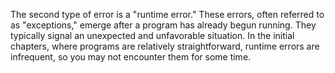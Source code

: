 
The second type of error is a "runtime error." These errors, often referred to as "exceptions," emerge after a program has already begun running. They typically signal an unexpected and unfavorable situation. In the initial chapters, where programs are relatively straightforward, runtime errors are infrequent, so you may not encounter them for some time.
